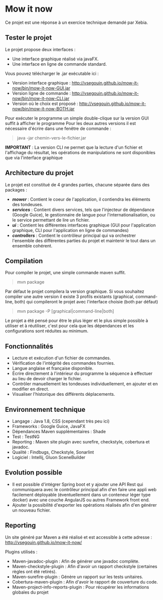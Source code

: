 # Mow it now
Ce projet est une réponse à un exercice technique demandé par Xebia.

## Tester le projet

Le projet propose deux interfaces :
 - Une interface graphique réalisé via javaFX.
 - Une interface en ligne de commande standard.
    
   
Vous pouvez télécharger le .jar exécutable ici :
 - Version interface graphique : http://vsegouin.github.io/mow-it-now/bin/mow-it-now-GUI.jar
 - Version ligne de commande : http://vsegouin.github.io/mow-it-now/bin/mow-it-now-CLI.jar
 - Version où le choix est proposé : http://vsegouin.github.io/mow-it-now/bin/mow-it-now-BOTH.jar

Pour exécuter le programme un simple double-clique sur la version GUI suffit à afficher le programme
Pour les deux autres versions il est nécessaire d'écrire dans une fenêtre de commande :
> java -jar chemin-vers-le-fichier.jar

**IMPORTANT** : La version CLI ne permet que la lecture d'un fichier et l'affichage du résultat, les opérations de manipulations ne sont disponibles que via l'interface graphique

## Architecture du projet

Le projet est constitué de 4 grandes parties, chacune séparée dans des packages :

- **_mower_**       : Contient le coeur de l'application, il contiendra les éléments des tondeuses.
- **_services_**    : Contient divers services, tels que l'injecteur de dépendance (Google Guice), le gestionnaire de langue pour l'internationalisation, ou le service permettant de lire un fichier.
- **_ui_**          : Contient les différentes interfaces graphique (GUI pour l'application graphique, CLI pour l'application en ligne de commandes)
- **_controllers_** : Contient le contrôleur principal qui va orchestrer l'ensemble des différentes parties du projet et maintenir le tout dans un ensemble cohérent.

## Compilation
Pour compiler le projet, une simple commande maven suffit.
>mvn package

Par défaut le projet compilera la version graphique. Si vous souhaitez compiler une autre version il existe 3 profils existants (graphical, command-line, both) qui compileront le projet avec l'interface choisie (both par défaut)

>mvn package -P [graphical|command-line|both]

Le projet a été pensé pour être le plus léger et le plus simple possible à utiliser et à réutiliser, c'est pour cela que les dépendances et les configurations sont réduites au minimum.

## Fonctionnalités 
  
  - Lecture et exécution d'un fichier de commandes.
  - Vérification de l'intégrité des commandes fournies.
  - Langue anglaise et française disponible.
  - Écrire directement à l'intérieur du programme la séquence à effectuer au lieu de devoir charger le fichier.
  - Contrôler manuellement les tondeuses individuellement, en ajouter et en modifier en direct.
  - Visualiser l'historique des différents déplacements.
  
## Environnement technique
  
  - Langage : Java 1.8, CSS (cependant très peu ici)
  - Frameworks : Google Guice, JavaFX
  - Dépendances Maven supplémentaires : Shade
  - Test : TestNG
  - Reporting : Maven site plugin avec surefire, checkstyle, cobertura et javadoc.
  - Qualité : Findbugs, Checkstyle, Sonarlint
  - Logiciel : Intellij, Gluon SceneBuilder
  
## Evolution possible
- Il est possible d'intégrer Spring boot et y ajouter une API Rest qui communiquera avec le contrôleur principal afin d'en faire une appli web facilement déployable (éventuellement dans un conteneur léger type docker) avec une couche AngularJS ou autres Framework front end.
- Ajouter la possibilité d'exporter les opérations réalisés afin d'en générer un nouveau fichier.

## Reporting


Un site généré par Maven a été réalisé et est accessible à cette adresse : http://vsegouin.github.io/mow-it-now/

Plugins utilisés : 
- Maven-javadoc-plugin : Afin de générer une javadoc complète.
- Maven-checkstyle-plugin : Afin d'avoir un rapport checkstyle (certaines règles ont été retirés).
- Maven-surefire-plugin : Génère un rapport sur les tests unitaires.
- Cobertura-maven-plugin : Afin d'avoir le rapport de couverture du code.
- Maven-project-info-reports-plugin : Pour récupérer les informations globales du projet

